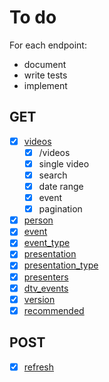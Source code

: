# To do
For each endpoint:
- document
- write tests
- implement

## GET
- [x] [videos](./api.md#videos)
    - [x] /videos
    - [x] single video
    - [x] search
    - [x] date range
    - [x] event
    - [x] pagination
- [x] [person](./api.md#person)
- [x] [event](./api.md#event)
- [x] [event_type](./api.md#event_type)
- [x] [presentation](./api.md#presentation)
- [x] [presentation_type](./api.md#presentation_type)
- [x] [presenters](./api.md#presenters)
- [x] [dtv_events](./api.md#dtv_events)
- [x] [version](./api.md#version)
- [x] [recommended](./api.md#recommended)

## POST
- [x] [refresh](./api.md#refresh)
